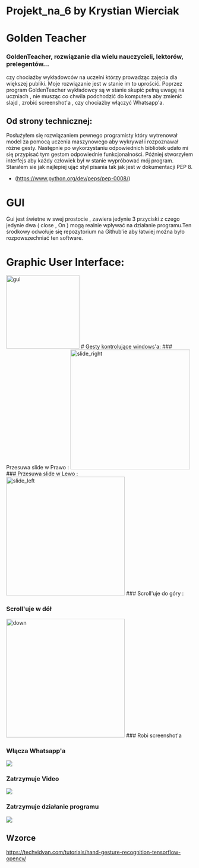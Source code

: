 # Projekt_na_6 by Krystian Wierciak
# Golden Teacher
### GoldenTeacher, rozwiązanie dla wielu nauczycieli, lektorów, prelegentów... 
czy chociażby wykładowców na uczelni którzy prowadząc zajęcia dla większej publiki. Moje rozwiązanie jest w stanie im to
uprościć. Poprzez program GoldenTeacher wykładowcy są w stanie skupić pełną uwagę na uczniach , nie musząc co chwila
podchodzić do komputera aby zmienić slajd , zrobić screenshot'a , czy chociażby włączyć Whatsapp'a. 
## Od strony technicznej:
Posłużyłem się rozwiązaniem pewnego programisty który wytrenował model za pomocą uczenia maszynowego aby wykrywał i 
rozpoznawał różne gesty. Następnie po wykorzystaniu odpowiednich bibliotek udało mi się przypisać tym gestom 
odpowiednie funkcjonalności. Później stworzyłem interfejs aby każdy człowiek był w stanie wypróbować mój program. 
Starałem sie jak najlepiej ująć styl pisania tak jak jest w dokumentacji PEP 8.
* (https://www.python.org/dev/peps/pep-0008/)
# GUI
Gui jest świetne w swej prostocie , zawiera jedynie 3 przyciski z czego jedynie dwa ( close , On ) mogą realnie 
wpływać na działanie programu.Ten środkowy odwołuje się repozytorium na Github'ie aby łatwiej można  było rozpowszechniać
ten software.
# Graphic User Interface:
<img width="197" alt="gui" src="https://user-images.githubusercontent.com/77780238/155403110-1d2839be-2a13-4986-aa39-ce9f5c3d7b7f.png">
# Gesty kontrolujące windows'a:
### Przesuwa slide w Prawo :
<img width="322" alt="slide_right" src="https://user-images.githubusercontent.com/77780238/155403143-d146da13-4421-46fa-a2ee-4c6224318643.png">
### Przesuwa slide w Lewo :
<img width="319" alt="slide_left" src="https://user-images.githubusercontent.com/77780238/155403185-a5cbc4ca-d914-446e-b68d-881c852eeeeb.png">
### Scroll'uje do góry :

### Scroll'uje w dół
<img width="319" alt="down" src="https://user-images.githubusercontent.com/77780238/155403276-ffbce1aa-9710-41a4-b296-d4d944f8d90f.png">
### Robi screenshot'a

### Włącza Whatsapp'a
<img src="../../../Desktop/opis_gestow/turn_on_whatsapp.png"/>

### Zatrzymuje Video
<img src="../../../Desktop/opis_gestow/stop.png"/>

### Zatrzymuje działanie programu
<img src="../../../Desktop/opis_gestow/close.png"/>

## Wzorce
https://techvidvan.com/tutorials/hand-gesture-recognition-tensorflow-opencv/
